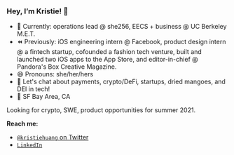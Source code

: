 ### Hey, I’m Kristie! 👋

- 🌱  Currently: operations lead @ she256, EECS + business @ UC Berkeley M.E.T.
- ⏪  Previously: iOS engineering intern @ Facebook, product design intern @ a fintech startup, cofounded a fashion tech venture, built and launched two iOS apps to the App Store, and editor-in-chief @ Pandora's Box Creative Magazine.
- 😄  Pronouns: she/her/hers
- 💬  Let's chat about payments, crypto/DeFi, startups, dried mangoes, and DEI in tech!
- 📍  SF Bay Area, CA

Looking for crypto, SWE, product opportunities for summer 2021.

**Reach me:**
- [`@kristiehuang` on Twitter](https://twitter.com/kristiehuang)
- [`LinkedIn`](https://www.linkedin.com/in/kristie-huang/)
